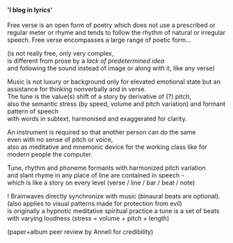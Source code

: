 #### 'I blog in lyrics'

Free verse is an open form of poetry which does not use a prescribed or regular meter 
or rhyme and tends to follow the rhythm of natural or irregular speech. 
Free verse encompasses a large range of poetic form...

(is not really free, only very complex,  
is different from prose by a _lack of predetermined idea_  
and following the sound instead of image or along with it, like any verse)  

Music is not luxury or background only for elevated emotional state
but an assistance for thinking nonverbally and in verse.  
The tune is the value(s) shift of a story by derivative of (?) pitch,  
also the semantic stress (by speed, volume and pitch variation) and formant pattern of speech   
with words in subtext, harmonised and exaggerated for clarity.  

An instrument is required so that another person can do the same  
even with no sense of pitch or voice,  
also as meditative and mnemonic device for the working class 
like for modern people the computer.  
  
Tune, rhythm and phoneme formants with harmonized pitch variation  
and slant rhyme in any place of line are contained in speech -  
which is like a story on every level (verse / line / bar / beat / note)  

! Brainwaves directly synchronize with music (binaural beats are optional).  
  (also applies to visual patterns made for protection from evil)  
  is originally a hypnotic meditative spiritual practice
  a tune is a set of beats with varying loudness (stress = volume + pitch + length)  
  
(paper+album peer review by Anneli for credibility)  
  